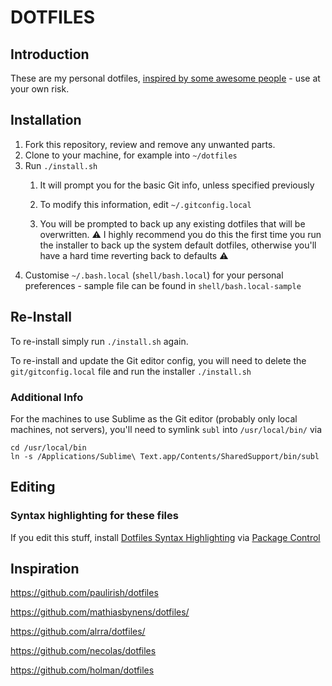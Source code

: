 # DOTFILES

## Introduction
These are my personal dotfiles, [inspired by some awesome people](#inspiration) - use at your own risk.

## Installation
1. Fork this repository, review and remove any unwanted parts.
1. Clone to your machine, for example into `~/dotfiles`
1. Run `./install.sh`
    1. It will prompt you for the basic Git info, unless specified previously
    1. To modify this information, edit `~/.gitconfig.local`

    1. You will be prompted to back up any existing dotfiles that will be overwritten. ⚠️ I highly recommend you do this the first time you run the installer to back up the system default dotfiles, otherwise you'll have a hard time reverting back to defaults ⚠️
1. Customise `~/.bash.local` (`shell/bash.local`) for your personal preferences - sample file can be found in `shell/bash.local-sample`


## Re-Install
To re-install simply run `./install.sh` again.

To re-install and update the Git editor config, you will need to delete the `git/gitconfig.local` file and run the installer `./install.sh`


### Additional Info
For the machines to use Sublime as the Git editor (probably only local machines, not servers), you'll need to symlink `subl` into `/usr/local/bin/` via

```
cd /usr/local/bin
ln -s /Applications/Sublime\ Text.app/Contents/SharedSupport/bin/subl
```


## Editing

### Syntax highlighting for these files

If you edit this stuff, install [Dotfiles Syntax Highlighting](https://github.com/mattbanks/dotfiles-syntax-highlighting-st2) via [Package Control](https://packagecontrol.io)


## Inspiration

https://github.com/paulirish/dotfiles

https://github.com/mathiasbynens/dotfiles/

https://github.com/alrra/dotfiles/

https://github.com/necolas/dotfiles

https://github.com/holman/dotfiles

